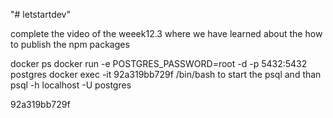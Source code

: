 "# letstartdev" 

complete the video of the weeek12.3 where we have learned about the how to publish the npm packages

docker ps
docker run -e POSTGRES_PASSWORD=root -d -p 5432:5432 postgres
docker exec -it 92a319bb729f /bin/bash to start the psql 
and than psql -h localhost -U postgres


92a319bb729f 